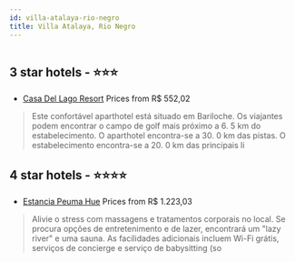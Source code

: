 ```yaml
---
id: villa-atalaya-rio-negro
title: Villa Atalaya, Rio Negro
---
```


<center><img src="https://photos.hotelbeds.com/giata/07/079474/079474a_hb_ro_014.JPG" alt="" /></center>


##  3 star hotels - ⭐️⭐️⭐️

-    [Casa Del Lago Resort](https://us.hurb.com/hotels/villa-atalaya/casa-del-lago-resort-HT-1X33?cmp=18055) Prices from R$ 552,02
   > Este confortável aparthotel está situado em Bariloche. Os viajantes podem encontrar o campo de golf mais próximo a 6. 5 km do estabelecimento. O aparthotel encontra-se a 30. 0 km das pistas. O estabelecimento encontra-se a 20\. 0 km das principais li

##  4 star hotels - ⭐️⭐️⭐️⭐️

-    [Estancia Peuma Hue](https://us.hurb.com/hotels/villa-atalaya/estancia-peuma-hue-HT-DU0D?cmp=18055) Prices from R$ 1.223,03
   > Alivie o stress com massagens e tratamentos corporais no local. Se procura opções de entretenimento e de lazer, encontrará um "lazy river" e uma sauna. As facilidades adicionais incluem Wi-Fi grátis, serviços de concierge e serviço de babysitting (so
